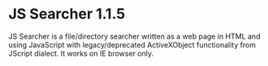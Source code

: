 # JS Searcher 1.1.5
JS Searcher is a file/directory searcher written as a web page in HTML and using JavaScript with legacy/deprecated ActiveXObject functionality from JScript dialect. It works on IE browser only.
